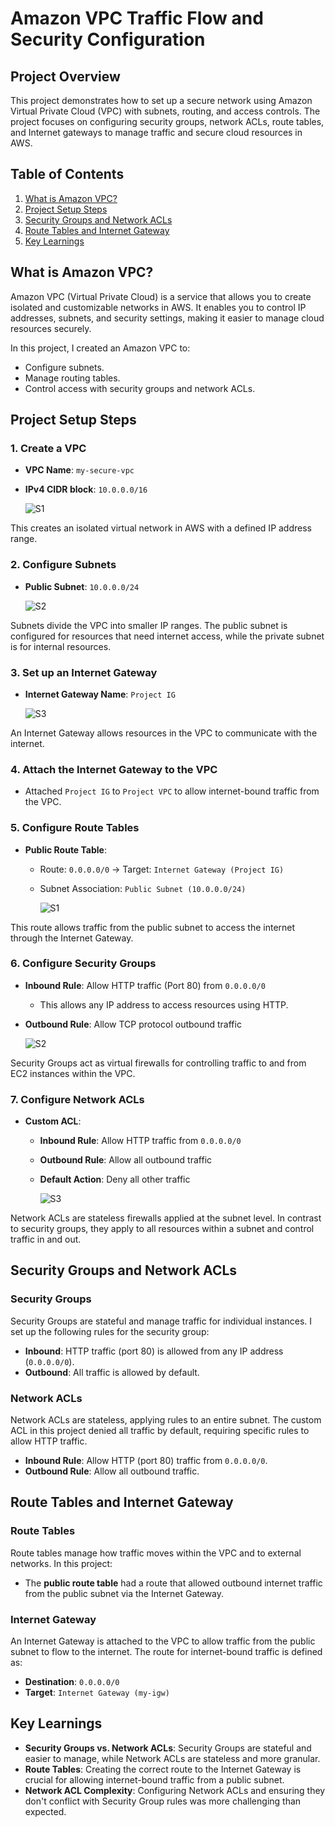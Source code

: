 # Amazon VPC Traffic Flow and Security Configuration

## Project Overview
This project demonstrates how to set up a secure network using Amazon Virtual Private Cloud (VPC) with subnets, routing, and access controls. The project focuses on configuring security groups, network ACLs, route tables, and Internet gateways to manage traffic and secure cloud resources in AWS.

## Table of Contents
1. [What is Amazon VPC?](#what-is-amazon-vpc)
2. [Project Setup Steps](#project-setup-steps)
3. [Security Groups and Network ACLs](#security-groups-and-network-acls)
4. [Route Tables and Internet Gateway](#route-tables-and-internet-gateway)
5. [Key Learnings](#key-learnings)

## What is Amazon VPC?
Amazon VPC (Virtual Private Cloud) is a service that allows you to create isolated and customizable networks in AWS. It enables you to control IP addresses, subnets, and security settings, making it easier to manage cloud resources securely.

In this project, I created an Amazon VPC to:
- Configure subnets.
- Manage routing tables.
- Control access with security groups and network ACLs.

## Project Setup Steps

### 1. Create a VPC
- **VPC Name**: `my-secure-vpc`
- **IPv4 CIDR block**: `10.0.0.0/16`

    ![S1](https://github.com/user-attachments/assets/a3477718-8aa1-4760-9861-4b69199b8384)

This creates an isolated virtual network in AWS with a defined IP address range.

### 2. Configure Subnets
- **Public Subnet**: `10.0.0.0/24`

    ![S2](https://github.com/user-attachments/assets/b0e77252-d363-4aaa-bef9-4f91dd6c320c)

  
Subnets divide the VPC into smaller IP ranges. The public subnet is configured for resources that need internet access, while the private subnet is for internal resources.

### 3. Set up an Internet Gateway
- **Internet Gateway Name**: `Project IG`

  ![S3](https://github.com/user-attachments/assets/dcd0b763-112e-4306-ac2b-5e1679fab448)

  
An Internet Gateway allows resources in the VPC to communicate with the internet.

### 4. Attach the Internet Gateway to the VPC
- Attached `Project IG` to `Project VPC` to allow internet-bound traffic from the VPC.

### 5. Configure Route Tables
- **Public Route Table**: 
  - Route: `0.0.0.0/0` → Target: `Internet Gateway (Project IG)`
  - Subnet Association: `Public Subnet (10.0.0.0/24)`

    ![S1](https://github.com/user-attachments/assets/6cccc112-b9d2-4987-8255-ca9df87f2e4d)
  
This route allows traffic from the public subnet to access the internet through the Internet Gateway.

### 6. Configure Security Groups
- **Inbound Rule**: Allow HTTP traffic (Port 80) from `0.0.0.0/0`
  - This allows any IP address to access resources using HTTP.
- **Outbound Rule**: Allow TCP protocol outbound traffic

  ![S2](https://github.com/user-attachments/assets/c4c84182-a04b-4527-aaa8-066696f471b0)

  
Security Groups act as virtual firewalls for controlling traffic to and from EC2 instances within the VPC.

### 7. Configure Network ACLs
- **Custom ACL**: 
  - **Inbound Rule**: Allow HTTP traffic from `0.0.0.0/0`
  - **Outbound Rule**: Allow all outbound traffic
  - **Default Action**: Deny all other traffic

    ![S3](https://github.com/user-attachments/assets/0d1b1b42-00e3-4f73-bf46-96e9f2e20630)

Network ACLs are stateless firewalls applied at the subnet level. In contrast to security groups, they apply to all resources within a subnet and control traffic in and out.

## Security Groups and Network ACLs

### Security Groups
Security Groups are stateful and manage traffic for individual instances. I set up the following rules for the security group:
- **Inbound**: HTTP traffic (port 80) is allowed from any IP address (`0.0.0.0/0`).
- **Outbound**: All traffic is allowed by default.

### Network ACLs
Network ACLs are stateless, applying rules to an entire subnet. The custom ACL in this project denied all traffic by default, requiring specific rules to allow HTTP traffic.

- **Inbound Rule**: Allow HTTP (port 80) traffic from `0.0.0.0/0`.
- **Outbound Rule**: Allow all outbound traffic.

## Route Tables and Internet Gateway

### Route Tables
Route tables manage how traffic moves within the VPC and to external networks. In this project:
- The **public route table** had a route that allowed outbound internet traffic from the public subnet via the Internet Gateway.

### Internet Gateway
An Internet Gateway is attached to the VPC to allow traffic from the public subnet to flow to the internet. The route for internet-bound traffic is defined as:
- **Destination**: `0.0.0.0/0`
- **Target**: `Internet Gateway (my-igw)`

## Key Learnings
- **Security Groups vs. Network ACLs**: Security Groups are stateful and easier to manage, while Network ACLs are stateless and more granular.
- **Route Tables**: Creating the correct route to the Internet Gateway is crucial for allowing internet-bound traffic from a public subnet.
- **Network ACL Complexity**: Configuring Network ACLs and ensuring they don't conflict with Security Group rules was more challenging than expected.
